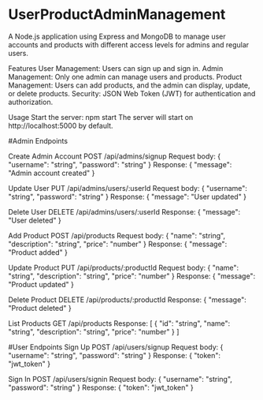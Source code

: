 # UserProductAdminManagement

A Node.js application using Express and MongoDB to manage user accounts and products with different access levels for admins and regular users.

Features
User Management: Users can sign up and sign in.
Admin Management: Only one admin can manage users and products.
Product Management: Users can add products, and the admin can display, update, or delete products.
Security: JSON Web Token (JWT) for authentication and authorization.

Usage
Start the server:
npm start
The server will start on http://localhost:5000 by default.


#Admin Endpoints

Create Admin Account
POST /api/admins/signup
Request body: { "username": "string", "password": "string" }
Response: { "message": "Admin account created" }

Update User
PUT /api/admins/users/:userId
Request body: { "username": "string", "password": "string" }
Response: { "message": "User updated" }

Delete User
DELETE /api/admins/users/:userId
Response: { "message": "User deleted" }

Add Product
POST /api/products
Request body: { "name": "string", "description": "string", "price": "number" }
Response: { "message": "Product added" }

Update Product
PUT /api/products/:productId
Request body: { "name": "string", "description": "string", "price": "number" }
Response: { "message": "Product updated" }

Delete Product
DELETE /api/products/:productId
Response: { "message": "Product deleted" }

List Products
GET /api/products
Response: [ { "id": "string", "name": "string", "description": "string", "price": "number" } ]

#User Endpoints
Sign Up
POST /api/users/signup
Request body: { "username": "string", "password": "string" }
Response: { "token": "jwt_token" }

Sign In
POST /api/users/signin
Request body: { "username": "string", "password": "string" }
Response: { "token": "jwt_token" }
